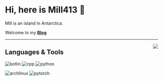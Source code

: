 # Hi, here is Mill413 👋

Mill is an island in Antarctica.

Welcome to my [**Blog**](http://mill413.github.io/)

----------------------

<a href="https://github.com/anuraghazra/github-readme-stats"><img align="right" src="https://github-readme-stats.vercel.app/api?theme=vue&include_all_commits=true&username=Mill413&show_icons=true&hide_border=true"></a>

## Languages & Tools

![kotlin](https://img.shields.io/badge/-Kotlin-purple?style=flat-square&logo=Kotlin&logoColor=fff)
![cpp](https://img.shields.io/badge/-C++-darkblue?style=flat-square&logo=C%2B%2B&logoColor=fff)
![python](https://img.shields.io/badge/-Python-yellow?style=flat-square&logo=Python&logoColor=fff)

![archlinux](https://img.shields.io/badge/-Archlinux-blue?style=flat-square&logo=archlinux&logoColor=fff)
![pytorch](https://img.shields.io/badge/-PyTorch-blue?style=flat-square&logo=pytorch&logoColor=fff)
